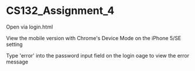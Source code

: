 # CS132_Assignment_4

Open via login.html

View the mobile version with Chrome's Device Mode on the iPhone 5/SE setting

Type 'error' into the password input field on the login oage to view the error message
